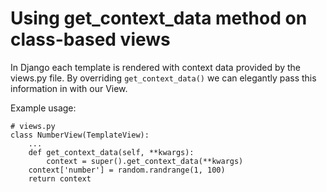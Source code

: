 <h1>Using get_context_data method on class-based views</h1>

<p>In Django each template is rendered with context data provided by the views.py file. By overriding <code>get_context_data()</code> we can elegantly pass this information in with our View.
</p>

<p>Example usage:
</p>

    # views.py
    class NumberView(TemplateView):
        ...
        def get_context_data(self, **kwargs):
            context = super().get_context_data(**kwargs)
	    context['number'] = random.randrange(1, 100)
	    return context

